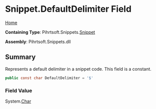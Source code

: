 <a name="_top"></a>

# Snippet\.DefaultDelimiter Field

[Home](../../../../README.md#_top)

**Containing Type**: Pihrtsoft\.Snippets\.[Snippet](../README.md#_top)

**Assembly**: Pihrtsoft\.Snippets\.dll

## Summary

Represents a default delimiter in a snippet code\. This field is a constant\.

```csharp
public const char DefaultDelimiter = '$'
```

### Field Value

System\.[Char](https://docs.microsoft.com/en-us/dotnet/api/system.char)